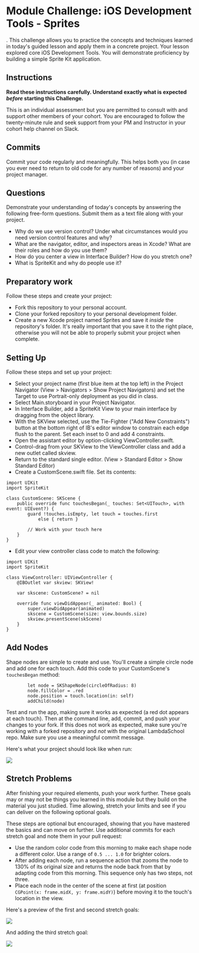# Module Challenge: iOS Development Tools - Sprites
.
This challenge allows you to practice the concepts and techniques learned in today's guided lesson and apply them in a concrete project. Your lesson explored core iOS Development Tools. You will demonstrate proficiency by building a simple Sprite Kit application.

## Instructions

**Read these instructions carefully. Understand exactly what is expected _before_ starting this Challenge.**

This is an individual assessment but you are permitted to consult with and support other members of your cohort. You are encouraged to follow the twenty-minute rule and seek support from your PM and Instructor in your cohort help channel on Slack. 

## Commits

Commit your code regularly and meaningfully. This helps both you (in case you ever need to return to old code for any number of reasons) and your project manager.

## Questions

Demonstrate your understanding of today's concepts by answering the following free-form questions. Submit them as a text file along with your project.

* Why do we use version control? Under what circumstances would you need version control features and why?
* What are the navigator, editor, and inspectors areas in Xcode? What are their roles and how do you use them?
* How do you center a view in Interface Builder? How do you stretch one?
* What is SpriteKit and why do people use it?


## Preparatory work

Follow these steps and create your project:

- Fork this repository to your personal account.
- Clone your forked repository to your personal development folder.
- Create a new Xcode project named Sprites and save it *inside* the repository's folder. It's really important that you save it to the right place, otherwise you will not be able to properly submit your project when complete.

## Setting Up

Follow these steps and set up your project:

- Select your project name (first blue item at the top left) in the Project Navigator (View > Navigators > Show Project Navigators) and set the Target to use Portrait-only deployment as you did in class.
- Select Main.storyboard in your Project Navigator.
- In Interface Builder, add a SpriteKit View to your main interface by dragging from the object library.
- With the SKView selected, use the Tie-Fighter ("Add New Constraints") button at the bottom right of IB's editor window to constrain each edge flush to the parent. Set each inset to 0 and add 4 constraints.
- Open the assistant editor by option-clicking ViewController.swift.
- Control-drag from your SKView to the ViewController class and add a new outlet called skview.
- Return to the standard single editor. (View > Standard Editor > Show Standard Editor)
- Create a CustomScene.swift file. Set its contents:

```
import UIKit
import SpriteKit

class CustomScene: SKScene {
    public override func touchesBegan(_ touches: Set<UITouch>, with event: UIEvent?) {
        guard !touches.isEmpty, let touch = touches.first
            else { return }
        
        // Work with your touch here
    }
}
```

- Edit your view controller class code to match the following:

```
import UIKit
import SpriteKit

class ViewController: UIViewController {
    @IBOutlet var skview: SKView!
    
    var skscene: CustomScene? = nil
    
    override func viewDidAppear(_ animated: Bool) {
        super.viewDidAppear(animated)
        skscene = CustomScene(size: view.bounds.size)
        skview.presentScene(skScene)
    }
}
```

## Add Nodes

Shape nodes are simple to create and use. You'll create a simple circle node and add one for each touch. Add this code to your CustomScene's `touchesBegan` method:

```
        let node = SKShapeNode(circleOfRadius: 8)
        node.fillColor = .red
        node.position = touch.location(in: self)
        addChild(node)
```

Test and run the app, making sure it works as expected (a red dot appears at each touch). Then at the command line, add, commit, and push your changes to your fork. If this does not work as expected, make sure you're working with a forked repository and _not_ with the original LambdaSchool repo. Make sure you use a meaningful commit message.

Here's what your project should look like when run:

![](Previews/Preview1.gif)


## Stretch Problems

After finishing your required elements, push your work further. These goals may or may not be things you learned in this module but they build on the material you just studied. Time allowing, stretch your limits and see if you can deliver on the following optional goals.

These steps are optional but encouraged, showing that you have mastered the basics and can move on further. Use additional commits for each stretch goal and note them in your pull request:

* Use the random color code from this morning to make each shape node a different color. Use a range of `0.5 ... 1.0` for brighter colors.
* After adding each node, run a sequence action that zooms the node to 130% of its original size and returns the node back from that by adapting code from this morning. This sequence only has two steps, not three.
* Place each node in the center of the scene at first (at position `CGPoint(x: frame.midX, y: frame.midY)`) before moving it to the touch's location in the view.

Here's a preview of the first and second stretch goals:

![](Previews/Preview2.gif)

And adding the third stretch goal:

![](Previews/Preview3.gif)



